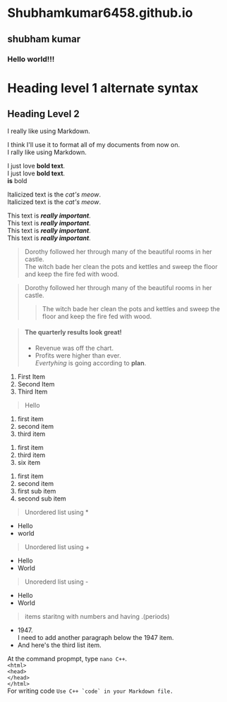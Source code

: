 
# Shubhamkumar6458.github.io

## shubham kumar

### Hello world!!!

Heading level 1 alternate syntax
======

Heading Level 2
------

I really like using Markdown.

I think I'll use it to format all of my documents from now on.  
I rally like using Markdown.  

I just love **bold text**.  
I just love __bold text__.  
**is** bold  

Italicized text is the *cat's meow*.  
Italicized text is the _cat's meow_.  

This text is ***really important***.  
This text is ___really important___.  
This text is __*really important*__.  
This text is **_really important_**.  

> Dorothy followed her through many of the beautiful rooms in her castle.  
> The witch bade her clean the pots and kettles and sweep the floor and keep the fire fed with wood.

> Dorothy followed her through many of the beautiful rooms in her castle.  
>> The witch bade her clean the pots and kettles and sweep the floor and keep the fire fed with wood.


> #### The quarterly results look great!  
>  - Revenue was off the chart.  
>  - Profits were higher than ever.  
>  *Evertyhing* is going according to **plan**. 

1. First Item  
2. Second Item  
3. Third Item  
>Hello
1. first item
1. second item
3. third item
>
1. first item
3. third item
6. six item
>
1. first item
2. second item
  1. first sub item
  2. second sub item


>Unordered list using *
* Hello
* world

>Unordered list using +
+ Hello
+ World

>Unorederd list using -
- Hello
- World

>items staritng with numbers and having .(periods)
- 1947\.  
    I need to add another paragraph below the 1947 item.  
 - And here's the third list item.  

At the command propmpt, type `nano C++`.   
`<html>`  
    `<head>`  
    `</head>`  
`</html>`  
For writing code ``Use C++ `code` in your Markdown file.``
